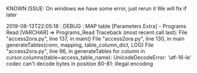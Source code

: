 

KNOWN ISSUE:
On windows we have some error, just rerun it
We will fix if later

2019-08-13T22:05:18 : DEBUG    : MAP table [Parameters Extra] - Programs Read [VARCHAR] => Programs_Read
Traceback (most recent call last):
  File "access2ora.py", line 137, in <module>
    main()
  File "access2ora.py", line 130, in main
    generateTables(conn, mapping, table_column_dict, LOG)
  File "access2ora.py", line 96, in generateTables
    for column in cursor.columns(table=access_table_name):
UnicodeDecodeError: 'utf-16-le' codec can't decode bytes in position 80-81: illegal encoding

